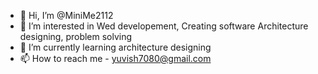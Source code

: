 - 👋 Hi, I’m @MiniMe2112
- 👀 I’m interested in Wed developement, Creating software Architecture designing, problem solving
- 🌱 I’m currently learning architecture designing
- 📫 How to reach me - yuvish7080@gmail.com

<!---
MiniMe2112/MiniMe2112 is a ✨ special ✨ repository because its `README.md` (this file) appears on your GitHub profile.
You can click the Preview link to take a look at your changes.
--->
